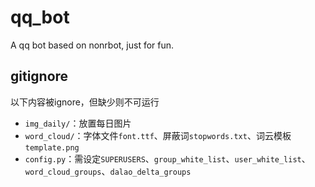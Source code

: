 # qq_bot
 A qq bot based on nonrbot, just for fun.

## gitignore

以下内容被ignore，但缺少则不可运行

* `img_daily/`：放置每日图片
* `word_cloud/`：字体文件`font.ttf`、屏蔽词`stopwords.txt`、词云模板`template.png`
* `config.py`：需设定`SUPERUSERS`、`group_white_list`、`user_white_list`、`word_cloud_groups`、`dalao_delta_groups`
